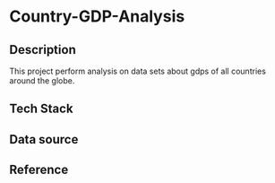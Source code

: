 # Country-GDP-Analysis

## Description

This project perform analysis on data sets about gdps of all countries around the globe.

## Tech Stack

## Data source

## Reference
